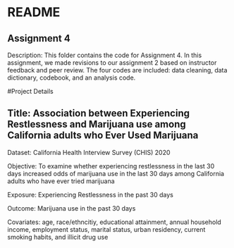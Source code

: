 # README

## Assignment 4

Description: This folder contains the code for Assignment 4. In this assignment, we made revisions to our assignment 2 based on instructor feedback and peer review.
The four codes are included: data cleaning, data dictionary, codebook, and an analysis code.

#Project Details

## Title: Association between Experiencing Restlessness and Marijuana use among California adults who Ever Used Marijuana 

Dataset: California Health Interview Survey (CHIS) 2020

Objective: To examine whether experiencing restlessness in the last 30 days increased odds of marijuana use in the last 30 days among California adults who have ever tried marijuana

Exposure: Experiencing Restlessness in the past 30 days

Outcome: Marijuana use in the past 30 days

Covariates: age, race/ethncitiy, educational attainment, annual household income, employment status, marital status, urban residency, current smoking habits, and illicit drug use

